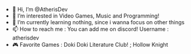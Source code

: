 - 👋 Hi, I’m @AtherisDev
- 👀 I’m interested in Video Games, Music and Programming!
- 🌱 I’m currently learning nothing, since i wanna focus on other things
- 📫 How to reach me : You can add me on discord! Username : atherisdev
- 🎮 Favorite Games : Doki Doki Literature Club! ; Hollow Knight

<!---
AtherisDev/AtherisDev is a ✨ special ✨ repository because its `README.md` (this file) appears on your GitHub profile.
You can click the Preview link to take a look at your changes.
--->

